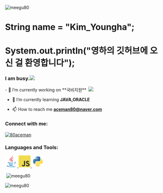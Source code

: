  


<p align="left"> <img src="https://komarev.com/ghpvc/?username=meegu80&label=Profile%20views&color=0e75b6&style=flat" alt="meegu80" /> </p>

<h1 align="left">String name = "Kim_Youngha";</h1> 
<h1 align="left">System.out.println("영하의 깃허브에 오신 걸 환영합니다");</h1> 
<h3 align="left">I am busy.<img src="https://media.giphy.com/media/12oufCB0MyZ1Go/giphy.gif" width="50"></h2></h3>
<img align='right' src="https://media.giphy.com/media/M9gbBd9nbDrOTu1Mqx/giphy.gif" width="230">
- 🔭 I’m currently working on **국비지원**

- 🌱 I’m currently learning **JAVA,ORACLE**

- 📫 How to reach me **aceman80@naver.com**

<h3 align="left">Connect with me:</h3>
<p align="left">
<a href="https://www.youtube.com/@80aceman" target="blank"><img align="center" src="https://raw.githubusercontent.com/rahuldkjain/github-profile-readme-generator/master/src/images/icons/Social/youtube.svg" alt="80aceman" height="30" width="40" /></a>
</p>

<h3 align="left">Languages and Tools:</h3></p>
<p align="left"> <a href="https://www.java.com" target="_blank" rel="noreferrer"> <img src="https://raw.githubusercontent.com/devicons/devicon/master/icons/java/java-original.svg" alt="java" width="40" height="40"/> </a> <a href="https://developer.mozilla.org/en-US/docs/Web/JavaScript" target="_blank" rel="noreferrer"> <img src="https://raw.githubusercontent.com/devicons/devicon/master/icons/javascript/javascript-original.svg" alt="javascript" width="40" height="40"/> </a> <a href="https://www.python.org" target="_blank" rel="noreferrer"> <img src="https://raw.githubusercontent.com/devicons/devicon/master/icons/python/python-original.svg" alt="python" width="40" height="40"/> </a> </p>

<p>&nbsp;<img align="center" src="https://github-readme-stats.vercel.app/api?username=meegu80&show_icons=true&locale=en" alt="meegu80"></p>
</p></p></p>
<img align="center" src="https://github-readme-streak-stats.herokuapp.com/?user=meegu80&" alt="meegu80" /></p>
